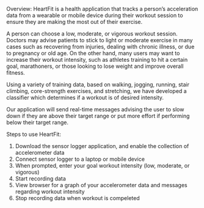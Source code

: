 Overview:
HeartFit is a health application that tracks a person’s acceleration data from a wearable or mobile device during their workout session to ensure they are making the most out of their exercise. 

A person can choose a low, moderate, or vigorous workout session. Doctors may advise patients to stick to light or moderate exercise in many cases such as recovering from injuries, dealing with chronic illness, or due to pregnancy or old age. On the other hand, many users may want to increase their workout intensity, such as athletes training to hit a certain goal, marathoners, or those looking to lose weight and improve overall fitness. 

Using a variety of training data, based on walking, jogging, running, stair climbing, core-strength exercises, and stretching, we have developed a classifier which determines if a workout is of desired intensity.

Our application will send real-time messages advising the user to slow down if they are above their target range or put more effort if performing below their target range. 

Steps to use HeartFit:
1. Download the sensor logger application, and enable the collection of accelerometer data 
2. Connect sensor logger to a laptop or mobile device
3. When prompted, enter your goal workout intensity (low, moderate, or vigorous)
4. Start recording data 
5. View browser for a graph of your accelerometer data and messages regarding workout intensity 
6. Stop recording data when workout is compeleted 
